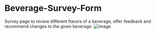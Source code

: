 # Beverage-Survey-Form
Survey page to review different flavors of a beverage, offer feedback and recommend changes to the given beverage.
![image](https://user-images.githubusercontent.com/96216965/151729524-1d9c61b6-36d9-4fd1-a021-55a8bc3e6fc7.png)
